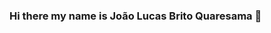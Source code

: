 ### Hi there my name is João Lucas Brito Quaresama  👋
<!--
**Joaolucasbrito/Joaolucasbrito** is a ✨ _special_ ✨ repository because its `README.md` (this file) appears on your GitHub profile.

Here are some ideas to get you started:

- 🔨 I’m currently working on projects form college
- 📖 I’m currently learning 
         <img src="https://cdn.jsdelivr.net/gh/devicons/devicon/icons/git/git-original.svg" width="40" height="40"/>
          
- 👯 I’m looking to collaborate on Anything I find interesting and can help
- 🤔 I’m looking for help with Nothing at the moment!
- 📫 How to reach me: 
- 😄 Pronouns: ...
- ⚡ Fun fact: ...
-->
